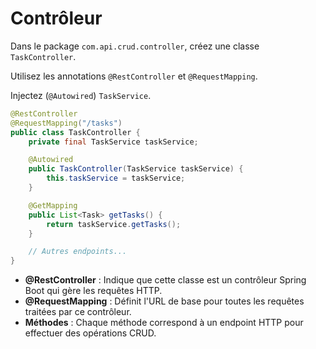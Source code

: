 # Contrôleur

Dans le package `com.api.crud.controller`, créez une classe `TaskController`.

Utilisez les annotations `@RestController` et `@RequestMapping`.

Injectez (`@Autowired`) `TaskService`.

```java
@RestController
@RequestMapping("/tasks")
public class TaskController {
    private final TaskService taskService;

    @Autowired
    public TaskController(TaskService taskService) {
        this.taskService = taskService;
    }

    @GetMapping
    public List<Task> getTasks() {
        return taskService.getTasks();
    }

    // Autres endpoints...
}
```

* **@RestController** : Indique que cette classe est un contrôleur Spring Boot qui gère les requêtes HTTP.
* **@RequestMapping** : Définit l'URL de base pour toutes les requêtes traitées par ce contrôleur.
* **Méthodes** : Chaque méthode correspond à un endpoint HTTP pour effectuer des opérations CRUD.
